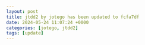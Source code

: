 ```yaml
---
layout: post
title: jtdd2 by jotego has been updated to fcfa7df
date: 2024-05-24 11:07:24 +0000
categories: [jotego, jtdd2]
tags: [update]
---
```


